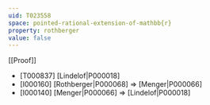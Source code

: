 ```yaml
---
uid: T023558
space: pointed-rational-extension-of-mathbb{r}
property: rothberger
value: false
---
```

[[Proof]]

* [T000837] [Lindelof|P000018]
* [I000160] [Rothberger|P000068] => [Menger|P000066]
* [I000140] [Menger|P000066] => [Lindelof|P000018]

